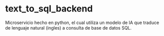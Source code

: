 # text_to_sql_backend
Microservicio hecho en python, el cual utiliza un modelo de IA que traduce de lenguaje natural (ingles) a consulta de base de datos SQL.
